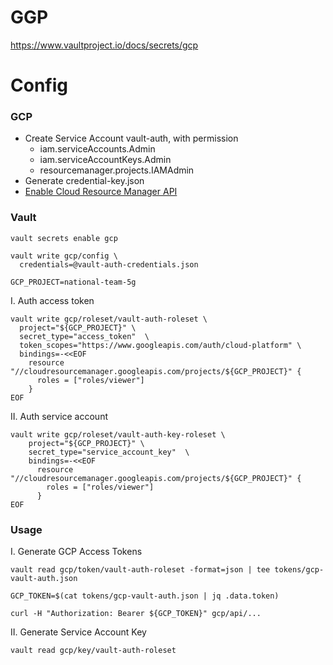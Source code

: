 GGP
===

https://www.vaultproject.io/docs/secrets/gcp

# Config

### GCP

- Create Service Account vault-auth, with permission
  - iam.serviceAccounts.Admin
  - iam.serviceAccountKeys.Admin
  - resourcemanager.projects.IAMAdmin
- Generate credential-key.json
- [Enable Cloud Resource Manager API](https://console.developers.google.com/apis/api/cloudresourcemanager.googleapis.com/overview)

### Vault

```
vault secrets enable gcp

vault write gcp/config \
  credentials=@vault-auth-credentials.json

GCP_PROJECT=national-team-5g
```

I. Auth access token
```
vault write gcp/roleset/vault-auth-roleset \
  project="${GCP_PROJECT}" \
  secret_type="access_token"  \
  token_scopes="https://www.googleapis.com/auth/cloud-platform" \
  bindings=-<<EOF
    resource "//cloudresourcemanager.googleapis.com/projects/${GCP_PROJECT}" {
      roles = ["roles/viewer"]
    }
EOF
```

II. Auth service account
```
vault write gcp/roleset/vault-auth-key-roleset \
    project="${GCP_PROJECT}" \
    secret_type="service_account_key"  \
    bindings=-<<EOF
      resource "//cloudresourcemanager.googleapis.com/projects/${GCP_PROJECT}" {
        roles = ["roles/viewer"]
      }
EOF
```

### Usage

I. Generate GCP Access Tokens
```
vault read gcp/token/vault-auth-roleset -format=json | tee tokens/gcp-vault-auth.json 

GCP_TOKEN=$(cat tokens/gcp-vault-auth.json | jq .data.token)

curl -H "Authorization: Bearer ${GCP_TOKEN}" gcp/api/...
```

II. Generate Service Account Key
```
vault read gcp/key/vault-auth-roleset
```

